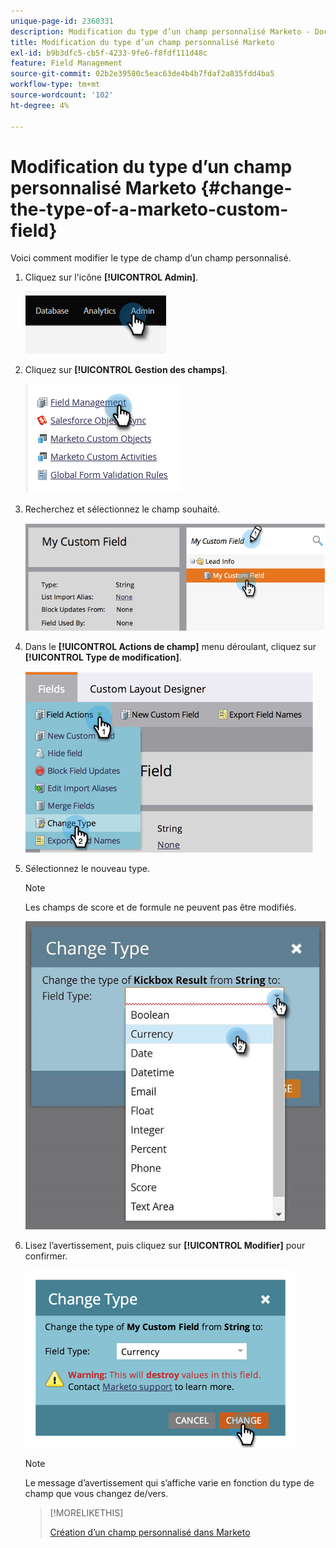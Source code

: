 ```yaml
---
unique-page-id: 2360331
description: Modification du type d’un champ personnalisé Marketo - Documents Marketo - Documentation du produit
title: Modification du type d’un champ personnalisé Marketo
exl-id: b9b3dfc5-cb5f-4233-9fe6-f8fdf111d48c
feature: Field Management
source-git-commit: 02b2e39580c5eac63de4b4b7fdaf2a835fdd4ba5
workflow-type: tm+mt
source-wordcount: '102'
ht-degree: 4%

---
```


# Modification du type d’un champ personnalisé Marketo {#change-the-type-of-a-marketo-custom-field}

Voici comment modifier le type de champ d’un champ personnalisé.

1. Cliquez sur l&#39;icône **[!UICONTROL Admin]**.

   ![](assets/change-the-type-of-a-marketo-custom-field-1.png)

1. Cliquez sur **[!UICONTROL Gestion des champs]**.

   ![](assets/change-the-type-of-a-marketo-custom-field-2.png)

1. Recherchez et sélectionnez le champ souhaité.

   ![](assets/change-the-type-of-a-marketo-custom-field-3.png)

1. Dans le **[!UICONTROL Actions de champ]** menu déroulant, cliquez sur **[!UICONTROL Type de modification]**.

   ![](assets/change-the-type-of-a-marketo-custom-field-4.png)

1. Sélectionnez le nouveau type.

   >[!NOTE]
   >
   >Les champs de score et de formule ne peuvent pas être modifiés.

   ![](assets/change-the-type-of-a-marketo-custom-field-5.png)

1. Lisez l’avertissement, puis cliquez sur **[!UICONTROL Modifier]** pour confirmer.

   ![](assets/change-the-type-of-a-marketo-custom-field-6.png)

   >[!NOTE]
   >
   >Le message d’avertissement qui s’affiche varie en fonction du type de champ que vous changez de/vers.

   >[!MORELIKETHIS]
   >
   >[Création d’un champ personnalisé dans Marketo](/help/marketo/product-docs/administration/field-management/create-a-custom-field-in-marketo.md)
